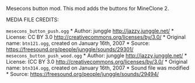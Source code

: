 Mesecons button mod.
This mod adds the buttons for MineClone 2.

MEDIA FILE CREDITS:

`mesecons_button_push.ogg`
    * Author: junggle <http://jazzy.junggle.net/>
    * License: CC BY 3.0 <http://creativecommons.org/licenses/by/3.0/>
    * Original name: `btn121.ogg`, created on January 16th, 2007
    * Source: <https://freesound.org/people/junggle/sounds/29301/>
`mesecons_button_push_wood.ogg`
    * Author: junggle <http://jazzy.junggle.net/>
    * License: (CC BY 3.0 <http://creativecommons.org/licenses/by/3.0/>
    * Original name: `btn314.ogg`, created on January 16th, 2007
    * Sound file was modified
    * Source: <https://freesound.org/people/junggle/sounds/29494/>
